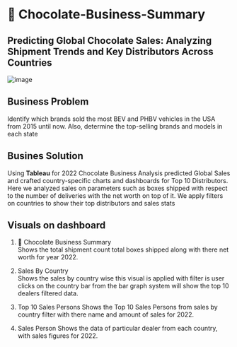 # 🍫 Chocolate-Business-Summary

## Predicting Global Chocolate Sales: Analyzing Shipment Trends and Key Distributors Across Countries
![image](https://github.com/KetanFulbandhe/Chocolate-Business-Summary/assets/26898572/075c8c82-e5a0-48dd-80a5-272fdb35fa54)

## Business Problem
Identify which brands sold the most BEV and PHBV vehicles in the USA from 2015 until now. Also, determine the top-selling brands and models in each state

## Busines Solution
Using **Tableau** for 2022 Chocolate Business Analysis predicted Global Sales and crafted country-specific charts and dashboards for Top 10 Distributors. Here we analyzed sales on parameters such as boxes shipped with respect to the number of deliveries with the net worth on top of it. We apply filters on countries to show their top distributors and sales stats

## Visuals on dashboard
1. 🍫 Chocolate Business Summary
   <br>
   Shows the total shipment count total boxes shipped along with there net worth for year 2022.

2. Sales By Country <br>
   Shows the sales by country wise this visual is applied with filter is user clicks on the country bar from the bar graph system will show the top 10 dealers filtered data.

3. Top 10 Sales Persons
   Shows the Top 10 Sales Persons from sales by country filter with there name and amount of sales for 2022.

4. Sales Person
   Shows the data of particular dealer from each country, with sales figures for 2022.

